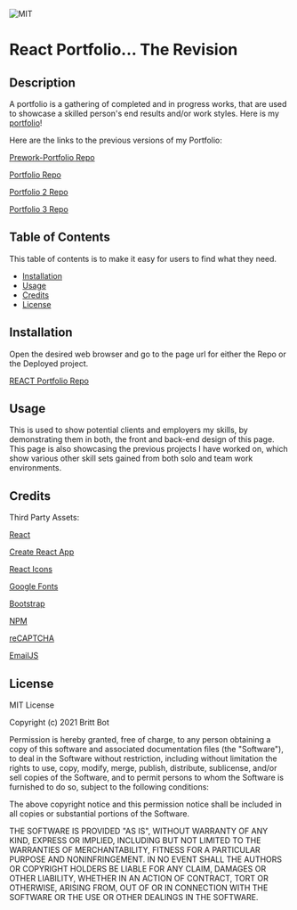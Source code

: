 ![MIT](https://img.shields.io/badge/License-MIT-yellow.svg)
# React Portfolio... The Revision
## Description 

A portfolio is a gathering of completed and in progress works, that are used to showcase a skilled person's end results and/or work styles. Here is my [portfolio](https://brittbotportfolio.herokuapp.com)!


Here are the links to the previous versions of my Portfolio:

[Prework-Portfolio Repo](https://github.com/britt-bot/Prework-Portfolio)

[Portfolio Repo](https://github.com/britt-bot/Portfolio)

[Portfolio 2 Repo](https://github.com/britt-bot/08-updated_portfolio)

[Portfolio 3 Repo](https://github.com/britt-bot/16-Updated_Portfolio)


## Table of Contents 

This table of contents is to make it easy for users to find what they need.

* [Installation](#installation)
* [Usage](#usage)
* [Credits](#credits)
* [License](#license)


## Installation

Open the desired web browser and go to the page url for either the Repo or the Deployed project.

[REACT Portfolio Repo](https://github.com/britt-bot/20-React_Portfolio)

<!-- [REACT Portfolio Deploy]()
 -->

## Usage 

This is used to show potential clients and employers my skills, by demonstrating them in both, the front and back-end design of this page. This page is also showcasing the previous projects I have worked on, which show various other skill sets gained from both solo and team work environments. 


## Credits

Third Party Assets:

[React](https://reactjs.org/)

[Create React App](https://github.com/facebook/create-react-app)

[React Icons](https://react-icons.github.io/react-icons)

[Google Fonts ](https://fonts.google.com/)

[Bootstrap](https://getbootstrap.com/)

[NPM](https://www.npmjs.com/)

[reCAPTCHA](https://www.google.com/recaptcha/about/)

[EmailJS](https://www.emailjs.com/docs/)


## License

MIT License

Copyright (c) 2021 Britt Bot

Permission is hereby granted, free of charge, to any person obtaining a copy
of this software and associated documentation files (the "Software"), to deal
in the Software without restriction, including without limitation the rights
to use, copy, modify, merge, publish, distribute, sublicense, and/or sell
copies of the Software, and to permit persons to whom the Software is
furnished to do so, subject to the following conditions:

The above copyright notice and this permission notice shall be included in all
copies or substantial portions of the Software.

THE SOFTWARE IS PROVIDED "AS IS", WITHOUT WARRANTY OF ANY KIND, EXPRESS OR
IMPLIED, INCLUDING BUT NOT LIMITED TO THE WARRANTIES OF MERCHANTABILITY,
FITNESS FOR A PARTICULAR PURPOSE AND NONINFRINGEMENT. IN NO EVENT SHALL THE
AUTHORS OR COPYRIGHT HOLDERS BE LIABLE FOR ANY CLAIM, DAMAGES OR OTHER
LIABILITY, WHETHER IN AN ACTION OF CONTRACT, TORT OR OTHERWISE, ARISING FROM,
OUT OF OR IN CONNECTION WITH THE SOFTWARE OR THE USE OR OTHER DEALINGS IN THE
SOFTWARE.
